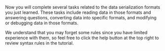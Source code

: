 Now you will complete several tasks related to the data serialization formats you just learned. These tasks include reading data in those formats and answering questions, converting data into specific formats, and modifying or debugging data in those formats.

We understand that you may forget some rules since you have limited experience with them, so feel free to click the help button at the top right to review syntax rules in the tutorial.